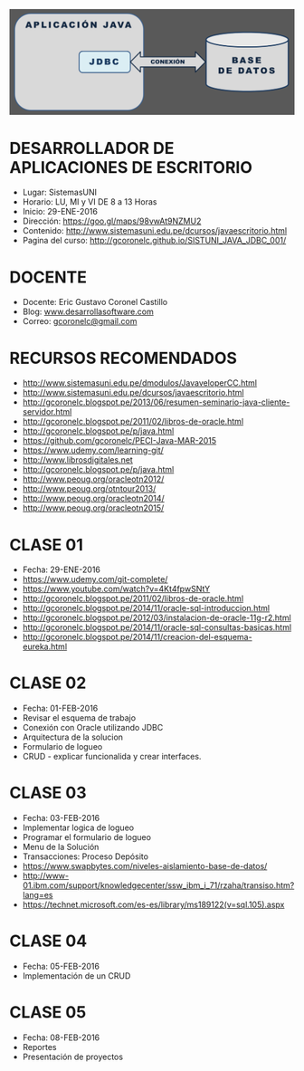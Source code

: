 ![Java Web Services](https://raw.githubusercontent.com/gcoronelc/SISTUNI_JAVA_JDBC_001/master/JavaCS.png)

# DESARROLLADOR DE APLICACIONES DE ESCRITORIO

- Lugar: SistemasUNI
- Horario: LU, MI y VI DE 8 a 13 Horas
- Inicio: 29-ENE-2016
- Dirección: https://goo.gl/maps/98vwAt9NZMU2
- Contenido: http://www.sistemasuni.edu.pe/dcursos/javaescritorio.html
- Pagina del curso: http://gcoronelc.github.io/SISTUNI_JAVA_JDBC_001/


# DOCENTE

- Docente: Eric Gustavo Coronel Castillo
- Blog: www.desarrollasoftware.com
- Correo: gcoronelc@gmail.com

# RECURSOS RECOMENDADOS

- http://www.sistemasuni.edu.pe/dmodulos/JavaveloperCC.html
- http://www.sistemasuni.edu.pe/dcursos/javaescritorio.html
- http://gcoronelc.blogspot.pe/2013/06/resumen-seminario-java-cliente-servidor.html
- http://gcoronelc.blogspot.pe/2011/02/libros-de-oracle.html
- http://gcoronelc.blogspot.pe/p/java.html
- https://github.com/gcoronelc/PECI-Java-MAR-2015
- https://www.udemy.com/learning-git/
- http://www.librosdigitales.net
- http://gcoronelc.blogspot.pe/p/java.html
- http://www.peoug.org/oracleotn2012/
- http://www.peoug.org/otntour2013/
- http://www.peoug.org/oracleotn2014/
- http://www.peoug.org/oracleotn2015/


# CLASE 01

- Fecha: 29-ENE-2016
- https://www.udemy.com/git-complete/
- https://www.youtube.com/watch?v=4Kt4fpwSNtY
- http://gcoronelc.blogspot.pe/2011/02/libros-de-oracle.html
- http://gcoronelc.blogspot.pe/2014/11/oracle-sql-introduccion.html
- http://gcoronelc.blogspot.pe/2012/03/instalacion-de-oracle-11g-r2.html
- http://gcoronelc.blogspot.pe/2014/11/oracle-sql-consultas-basicas.html
- http://gcoronelc.blogspot.pe/2014/11/creacion-del-esquema-eureka.html

# CLASE 02

- Fecha: 01-FEB-2016
- Revisar el esquema de trabajo
- Conexión con Oracle utilizando JDBC
- Arquitectura de la solucion
- Formulario de logueo
- CRUD - explicar funcionalida y crear interfaces.

# CLASE 03

- Fecha: 03-FEB-2016
- Implementar logica de logueo
- Programar el formulario de logueo
- Menu de la Solución
- Transacciones: Proceso Depósito
- https://www.swapbytes.com/niveles-aislamiento-base-de-datos/
- http://www-01.ibm.com/support/knowledgecenter/ssw_ibm_i_71/rzaha/transiso.htm?lang=es
- https://technet.microsoft.com/es-es/library/ms189122(v=sql.105).aspx

# CLASE 04

- Fecha: 05-FEB-2016
- Implementación de un CRUD



# CLASE 05

- Fecha: 08-FEB-2016
- Reportes
- Presentación de proyectos



